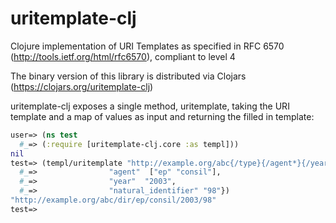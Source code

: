 uritemplate-clj
===============

Clojure implementation of URI Templates as specified in RFC 6570 (http://tools.ietf.org/html/rfc6570), compliant to level 4

The binary version of this library is distributed via Clojars (https://clojars.org/uritemplate-clj)

uritemplate-clj exposes a single method, uritemplate, taking the URI template and a map of values as input and returning the filled in template:

```clojure
user=> (ns test
  #_=> (:require [uritemplate-clj.core :as templ]))
nil
test=> (templ/uritemplate "http://example.org/abc{/type}{/agent*}{/year}{/natural_identifier,version,language}" {"type" "dir", 
  #_=>                "agent"  ["ep" "consil"], 
  #_=>                "year"  "2003",
  #_=>                "natural_identifier" "98"})
"http://example.org/abc/dir/ep/consil/2003/98"
test=> 
```